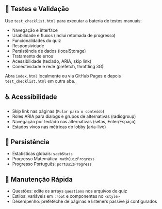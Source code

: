 ## 🧪 Testes e Validação

Use `test_checklist.html` para executar a bateria de testes manuais:

- Navegação e interface
- Usabilidade e fluxos (inclui retomada de progresso)
- Funcionalidades do quiz
- Responsividade
- Persistência de dados (localStorage)
- Tratamento de erros
- Acessibilidade (teclado, ARIA, skip link)
- Conectividade e rede (prefetch, throttling 3G)

Abra `index.html` localmente ou via GitHub Pages e depois `test_checklist.html` em outra aba.

## ♿ Acessibilidade

- Skip link nas páginas (`Pular para o conteúdo`)
- Roles ARIA para dialogs e grupos de alternativas (radiogroup)
- Navegação por teclado nas alternativas (setas, Enter/Espaço)
- Estados vivos nas métricas do lobby (aria-live)

## 💾 Persistência

- Estatísticas globais: `saebStats`
- Progresso Matemática: `mathQuizProgress`
- Progresso Português: `portQuizProgress`

## 🔧 Manutenção Rápida

- Questões: edite os arrays `questions` nos arquivos de quiz
- Estilos: variáveis em `:root` e componentes no `<style>`
- Desempenho: prefeteche de páginas e listeners passive já configurados

